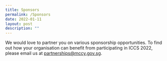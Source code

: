 ```yaml
---
title: Sponsors
permalink: /Sponsors
date: 2022-01-11
layout: post
description: ""
---
```

We would love to partner you on various sponsorship opportunities. To find out how your organisation can benefit from participating in ICCS 2022, please email us at [partnerships@mccy.gov.sg](mailto:partnerships@mccy.gov.sg).